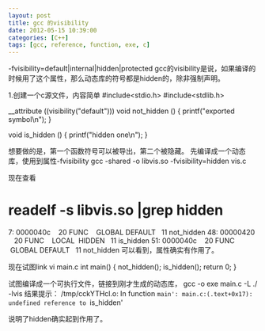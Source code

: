 ```yaml
---
layout: post
title: gcc 的visibility
date: 2012-05-15 10:39:00
categories: [C++]
tags: [gcc, reference, function, exe, c]
---
```

-fvisibility=default|internal|hidden|protected
gcc的visibility是说，如果编译的时候用了这个属性，那么动态库的符号都是hidden的，除非强制声明。


1.创建一个c源文件，内容简单
#include<stdio.h>
#include<stdlib.h>

__attribute ((visibility("default"))) void not_hidden ()
{
printf("exported symbol\n");
}

void is_hidden ()
{
printf("hidden one\n");
}


想要做的是，第一个函数符号可以被导出，第二个被隐藏。
先编译成一个动态库，使用到属性-fvisibility
gcc -shared -o libvis.so -fvisibility=hidden vis.c

现在查看
# readelf -s libvis.so |grep hidden
7: 0000040c    20 FUNC    GLOBAL DEFAULT   11 not_hidden
48: 00000420    20 FUNC    LOCAL  HIDDEN   11 is_hidden
51: 0000040c    20 FUNC    GLOBAL DEFAULT   11 not_hidden
可以看到，属性确实有作用了。


现在试图link
vi main.c
int main()
{
not_hidden();
is_hidden();
return 0;
}


试图编译成一个可执行文件，链接到刚才生成的动态库，
gcc -o exe main.c -L ./ -lvis
结果提示：
/tmp/cckYTHcl.o: In function `main':
main.c:(.text+0x17): undefined reference to `is_hidden'

说明了hidden确实起到作用了。
